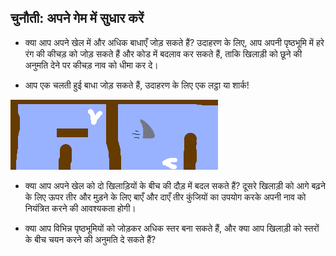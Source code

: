 ## चुनौती: अपने गेम में सुधार करें

- क्या आप अपने खेल में और अधिक बाधाएँ जोड़ सकते हैं? उदाहरण के लिए, आप अपनी पृष्ठभूमि में हरे रंग की कीचड़ को जोड़ सकते हैं और कोड में बदलाव कर सकते हैं, ताकि खिलाड़ी को छूने की अनुमति देने पर कीचड़ नाव को धीमा कर दे।

- आप एक चलती हुई बाधा जोड़ सकते हैं, उदाहरण के लिए एक लट्ठा या शार्क!

![स्क्रीनशॉट](images/boat-obstacles.png)

- क्या आप अपने खेल को दो खिलाड़ियों के बीच की दौड़ में बदल सकते हैं? दूसरे खिलाड़ी को आगे बढ़ने के लिए ऊपर तीर और मुड़ने के लिए बाएँ और दाएँ तीर कुंजियों का उपयोग करके अपनी नाव को नियंत्रित करने की आवश्यकता होगी।

- क्या आप विभिन्न पृष्ठभूमियों को जोड़कर अधिक स्तर बना सकते हैं, और क्या आप खिलाड़ी को स्तरों के बीच चयन करने की अनुमति दे सकते हैं?
